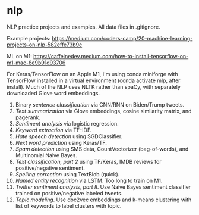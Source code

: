# nlp
NLP practice projects and examples. All data files in .gitignore.

Example projects: https://medium.com/coders-camp/20-machine-learning-projects-on-nlp-582effe73b9c

ML on M1: https://caffeinedev.medium.com/how-to-install-tensorflow-on-m1-mac-8e9b91d93706

For Keras/TensorFlow on an Apple M1, I'm using conda miniforge with TensorFlow installed in a virtual environment (conda activate mlp, after install). Much of the NLP uses NLTK rather than spaCy, with separately downloaded Glove word embeddings.


1. Binary *sentence classification* via CNN/RNN on Biden/Trump tweets.
2. *Text summarization* via Glove embeddings, cosine similarity matrix, and pagerank.
3. *Sentiment analysis* via logistic regression.
4. *Keyword extraction* via TF-IDF.
5. *Hate speech detection* using SGDClassifier.
6. *Next word prediction* using Keras/TF.
7. *Spam detection* using SMS data, CountVectorizer (bag-of-words), and Multinomial Naive Bayes. 
8. *Text classification, part 2* using TF/Keras, IMDB reviews for positive/negative sentiment.
9. *Spelling correction* using TextBlob (quick).
10. *Named entity recognition* via LSTM. Too long to train on M1.
11. *Twitter sentiment analysis, part II*. Use Naive Bayes sentiment classifier trained on positive/negative labeled tweets.
12. *Topic modeling*. Use doc2vec embeddings and k-means clustering with list of keywords to label clusters with topic.

